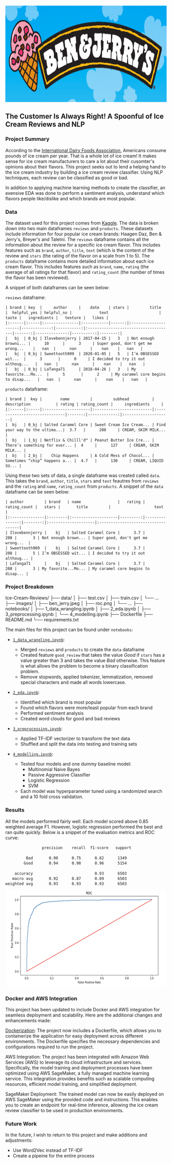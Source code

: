 <p align="center">
  <img src="./images/ben_jerry.jpeg"  width="850" height="300">
</p>

## The Customer Is Always Right! A Spoonful of Ice Cream Reviews and NLP

### Project Summary
According to the [International Dairy Foods Association](https://www.idfa.org/ice-cream-sales-trends), Americans consume pounds of ice cream per year. That is a whole lot of ice cream! It makes sense for ice cream manufacturers to care a lot about their cusomter's opinions about their flavors. This project seeks out to lend a helping hand to the ice cream industry by building a ice cream review classifier. Using NLP techniques, each review can be classified as good or bad.

In addition to applying machine learning methods to create the classifier, an exensive EDA was done to perform a sentiment analysis, understand which flavors people like/dislike and which brands are most popular.

### Data
The dataset used for this project comes from [Kaggle](https://www.kaggle.com/tysonpo/ice-cream-dataset). The data is broken down into two main dataframes `reviews` and `products`.  These datasets include information for four popular ice cream brands: Haagen Daz, Ben & Jerry's, Breyer's and Taletni. The `reviews` dataframe contains all the information about the review for a specific ice cream flavor. This includes features such as `brand`, `author`, `title`, `text` (which is the content of the review and `stars` (the rating of the flavor on a scale from 1 to 5). The `products` dataframe contains more detailed information about each ice cream flavor. This includes features such as `brand`, `name`, `rating` (the average of all ratings for that flavor) and `rating_count` (the number of times the flavor has been reviewed).

A snippet of both dataframes can be seen below:

`reviews` dataframe: 

```
| brand | key  |     author     |    date    | stars |         title        |  helpful_yes | helpful_no |            text                      |  taste |   ingredients |   texture |   likes |
|:------|:-----|:---------------|:-----------|------:|:---------------------|-------------:|-----------:|:-------------------------------------|-------:|--------------:|----------:|--------:|
|   bj  | 0_bj | Ilovebennjerry | 2017-04-15 |   3   | Not enough browni... |      10      |      3     | Super good, don't get me wrong...    |   nan  |      nan      |    nan    |   nan   |
|   bj  | 0_bj | Sweettooth909  | 2020-01-05 |   5   | I’m OBSESSED wit...  |      3       |      0     | I decided to try it out althoug...   |   nan  |      nan      |    nan    |   nan   |
|   bj  | 0_bj | LaTanga71      | 2018-04-26 |   3   | My favorite...Mo...  |      5       |      2     | My caramel core begins to disap...   |   nan  |      nan      |    nan    |   nan   |
```


`products` dataframe: 

```
| brand |  key |        name         |         subhead          |         description           | rating | rating_count |     ingredients     |
|:------|:-----|:--------------------|:-------------------------|:------------------------------|-------:|-------------:|:--------------------|
|  bj   | 0_bj | Salted Caramel Core | Sweet Cream Ice Cream... | Find your way to the ultima...|  3.7   |      208     | CREAM, SKIM MILK... |
|  bj   | 1_bj | Netflix & Chilll'd™ | Peanut Butter Ice Cre... | There’s something for ever... |  4     |      127     | CREAM, SKIM MILK... |
|  bj   | 2_bj |    Chip Happens     | A Cold Mess of Chocol... | Sometimes “chip” happens a... |  4.7   |      130     | CREAM, LIQUID SU... |
```

Using these two sets of data, a single dataframe was created called `data`. This takes the `brand`, `author`, `title`, `stars` and `text` feautres from `reviews` and the `rating` and `name`, `rating_count` from `products`. A snippet of the `data` dataframe can be seen below:
```
| author         | brand   | name                |   rating |   rating_count |   stars |       title         |                   text             |
|:---------------|:--------|:--------------------|---------:|---------------:|--------:|:--------------------|:-----------------------------------|
| Ilovebennjerry |    bj   | Salted Caramel Core |      3.7 |            208 |       3 | Not enough brown... | Super good, don't get me wrong...  |
| Sweettooth909  |    bj   | Salted Caramel Core |      3.7 |            208 |       5 | I’m OBSESSED wit... | I decided to try it out althoug... |
| LaTanga71      |    bj   | Salted Caramel Core |      3.7 |            208 |       3 | My favorite...Mo... | My caramel core begins to disap... |
```

### Project Breakdown

Ice-Cream-Reviews/
├── data/
│   ├── test.csv
│   ├── train.csv
│   └── ...
├── images/
│   ├── ben_jerry.jpeg
│   ├── roc.png
│   └── ...
├── notebooks/
│   ├── 1_data_wrangling.ipynb
│   ├── 2_eda.ipynb
│   ├── 3_preprocessing.ipynb
│   └── 4_modelling.ipynb
├── Dockerfile
├── README.md
└── requirements.txt

The main files for this project can be found under `notebooks`:

- [`1_data_wrangling.ipynb`](https://github.com/isabelanyc/Ice-Cream-Reviews/blob/main/notebooks/1_data_wrangling.ipynb):
    - Merged `reviews` and `products` to create the `data` dataframe
    - Created feature `good_review` that takes the value *Good* if `stars` has a value greater than 3 and takes the value *Bad* otherwise. This feature is what allows the problem to become a binary classification problem.
    - Remove stopwords, applied tokenizer, lemmatization, removed special characters and made all words lowercase.
   
- [`2_eda.ipynb`](https://github.com/isabelanyc/Ice-Cream-Reviews/blob/main/notebooks/2_eda.ipynb):
   - Identified which brand is most popular
   - Found which flavors were more/least popular from each brand
   - Performed sentiment analysis
   - Created word clouds for good and bad reviews

- [`3_preprocessing.ipynb`](https://github.com/isabelanyc/Ice-Cream-Reviews/blob/main/notebooks/3_preprocessing.ipynb):
    - Applied TF-IDF vectorizer to transform the text data
    - Shuffled and split the data into testing and training sets

- [`4_modelling.ipynb`](https://github.com/isabelanyc/Ice-Cream-Reviews/blob/main/notebooks/4_modelling.ipynb):
    - Tested four models and one dummy baseline model:
        - Multinomial Naive Bayes
        - Passive Aggressive Classifier
        - Logistic Regression
        - SVM
     - Each model was hyperparameter tuned using a randomized search and a 10 fold cross validation.

### Results
All the models performed fairly well. Each model scored above 0.85 weighted average F1. However, logisitc regression performed the best and ran quite quickly. Below is a snippet of the evaluation metrics and ROC curve:

```
                precision    recall  f1-score   support

         Bad       0.90      0.75      0.82      1349
        Good       0.94      0.98      0.96      5154

    accuracy                           0.93      6503
   macro avg       0.92      0.87      0.89      6503
weighted avg       0.93      0.93      0.93      6503
```

<p align="center">
  <img src="./images/roc.png"  width="500" height="300">
</p>

### Docker and AWS Integration
This project has been updated to include Docker and AWS integration for seamless deployment and scalability. Here are the additional changes and enhancements made:

[Dockerization](https://github.com/isabelanyc/Ice-Cream-Reviews/blob/main/Dockerfile): The project now includes a Dockerfile, which allows you to containerize the application for easy deployment across different environments. The Dockerfile specifies the necessary dependencies and configurations required to run the project.

AWS Integration: The project has been integrated with Amazon Web Services (AWS) to leverage its cloud infrastructure and services. Specifically, the model training and deployment processes have been optimized using AWS SageMaker, a fully managed machine learning service. This integration provides benefits such as scalable computing resources, efficient model training, and simplified deployment.

SageMaker Deployment: The trained model can now be easily deployed on AWS SageMaker using the provided code and instructions. This enables you to create an endpoint for real-time inference, allowing the ice cream review classifier to be used in production environments.

### Future Work
In the future, I wish to return to this project and make additions and adjustments:
- Use Word2Vec instead of TF-IDF
- Create a pipeine for the entire process
